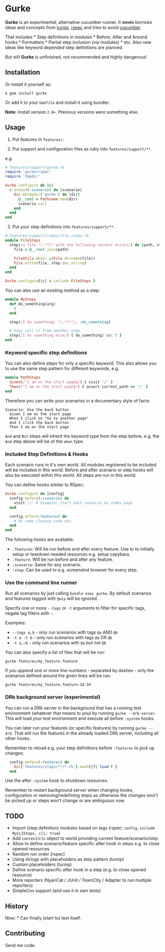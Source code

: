 # Gurke

**Gurke** is an experimental, alternative cucumber runner. It ~~steals~~ borrows ideas and concepts from [turnip](https://github.com/jnicklas/turnip), [rspec](http://rspec.info) and tries to avoid [cucumber](https://github.com/cucumber/cucumber/).

That includes * Step definitions in modules * Before, After and Around hooks * Formatters * Partial step inclusion (via modules) * etc. Also new ideas like keyword depended step definitions are planned.

But still **Gurke** is unfinished, not recommended and highly dangerous!

## Installation

Or install it yourself as:

    $ gem install gurke

Or add it to your `Gemfile` and install it using bundler.

**Note:** Install version `2.0+`. Previous versions were something else.

## Usage

1. Put features in `features/`.

2. Put support and configuration files as ruby into `features/support/**`.

e.g.

```ruby
# features/support/gurke.rb
require 'gurke/rspec'
require 'tmpdir'

Gurke.configure do |c|
  c.around(:scenario) do |scenario|
    Dir.mktmpdir('gurke') do |dir|
      @__root = Pathname.new(dir)
      scenario.call
    end
  end
end
```

3. Put your step definitions into `features/support/**`.

```ruby
# features/support/steps/file_steps.rb
module FileSteps
  step(/a file "(.*?)" with the following content exists/) do |path, step|
    file = @__root.join(path)

    FileUtils.mkdir_p(File.dirname(file))
    File.write(file, step.doc_string)
  end
end

Gurke.configure{|c| c.include FileSteps }
```

You can also use an existing method as a step:

```ruby
module MySteps
  def do_something(arg)
    # ...
  end

  step(/I do something: "(.*?)"/, :do_something)

  # Easy call it from another step
  step(/I do something else/) { do_something('abc') }
end
```

### Keyword specific step definitions

You can also define steps for only a specific keyword. This also allows you to use the same step pattern for different keywords, e.g.

```ruby
module PathSteps
  Given(/^I am on the start page$/) { visit '/' }
  Then(/^I am on the start page$/) { assert current_path == '/' }
end
```

Therefore you can write your scenarios in a documentary style of facts:

```
Scenario: Use the back button
  Given I am on the start page
  When I click on "Go to another page"
  And I click the back button
  Then I am on the start page
```

`And` and `But` steps will inherit the keyword type from the step before, e.g. the `And` step above will be of the `when` type.

### Included Step Definitions & Hooks

Each scenario runs in it's own world. All modules registered to be included will be included in this world. Before and after scenario or step hooks will also be executed within this world. All steps are run in this world.

You can define hooks similar to RSpec:

```ruby
Gurke.configure do |config|
  config.before(:scenario) do
    visit '/' # Example: Start each scenario on index page
  end

  config.after(:features) do
    # Do some cleanup code etc.
  end
end
```

The following hooks are available:

* `:features`: Will be run before and after every feature. Use to to initially setup or teardown needed resources e.g. setup capybara.
* `:feature`: Will be run before and after any feature.
* `:scenario`: Same for any scenario.
* `:step`: Can be used to e.g. screenshot browser for every step.

### Use the command line runner

Run all scenarios by just calling `bundle exec gurke`. By default scenarios and features tagged with `@wip` will be ignored.

Specify one or more `--tags` or `-t` arguments to filter for specific tags, negate tag filters with `~`.

Examples:

* `--tags a,b` - only run scenarios with tags `@a` AND `@b`
* `-t a -t b` - only run scenarios with tags `@a` OR `@b`
* `-t a,~b` - only run scenarios with `@a` but not `@b`

You can also specify a list of files that will be run:

```
gurke features/my_feature.feature
```

If you append one or more line numbers - separated by dashes - only the scenarios defined around the given lines will be run:

```
gurke features/my_feature.feature:14:34
```

### DRb background server (experimental)

You can run a DRb server in the background that has a running test environment (whatever that means to you) by running `gurke --drb-server`. This will load your test environment and execute all before `:system` hooks.

You can later run your features (or specific features) by running `gurke --drb`. That will run the features in the already loaded DRb server, including all other hooks.

Remember to reload e.g. your step definitions before `:features` to pick up changes:

```ruby
  config.before(:features) do
    Dir['features/steps/**/*.rb'].each{|f| load f }
  end
```

Use the after `:system` hook to shutdown resources.

Remember to restart background server when changing hooks, configuration or removing/redefining steps as otherwise the changes won't be picked up or steps won't change or are ambiguous now.

## TODO

* Import (step definition) modules based on tags (rspec: `config.include MyCLISteps, cli: true`)
* Add `context`/`ctx` object to world providing current feature/scenario/step
* Allow to define scenario/feature specific after hook in steps e.g. to close opened resources
* Random run order (rspec)
* Using strings with placeholders as step pattern (turnip)
* Custom placeholders (turnip)
* Define scenario specific after hook in a step (e.g. to close opened resource)
* More reporters (NyanCat / JUnit / TeamCity / Adapter to run multiple reporters)
* SimpleCov support (and use it in own tests)

## History

Now: * Can finally (start to) test itself.

## Contributing

Send me code.
